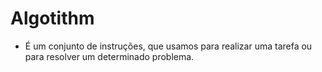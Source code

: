 # Algotithm
- É um conjunto de instruções, que usamos para realizar uma tarefa ou para resolver um determinado problema.